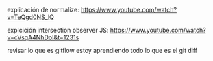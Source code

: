 explicación de normalize: https://www.youtube.com/watch?v=TeQgd0NS_lQ


explcición intersection observer JS: https://www.youtube.com/watch?v=cVsqA4NhDoI&t=1231s

revisar lo que es gitflow
estoy aprendiendo todo lo que es el git diff
